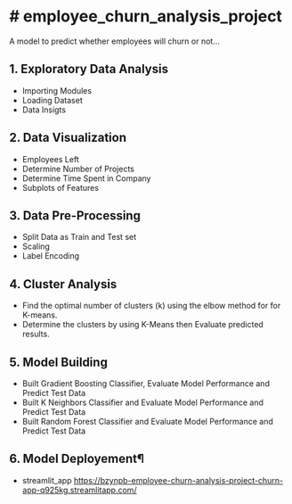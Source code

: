 <h1># employee_churn_analysis_project</h1>
 A model to predict whether employees will churn or not...


## 1. Exploratory Data Analysis
- Importing Modules
- Loading Dataset
- Data Insigts
## 2. Data Visualization
- Employees Left
- Determine Number of Projects
- Determine Time Spent in Company
- Subplots of Features
## 3. Data Pre-Processing
- Split Data as Train and Test set
- Scaling
- Label Encoding
## 4. Cluster Analysis
- Find the optimal number of clusters (k) using the elbow method for for K-means.
- Determine the clusters by using K-Means then Evaluate predicted results.
## 5. Model Building
- Built Gradient Boosting Classifier, Evaluate Model Performance and Predict Test Data
- Built K Neighbors Classifier and Evaluate Model Performance and Predict Test Data
- Built Random Forest Classifier and Evaluate Model Performance and Predict Test Data
## 6. Model Deployement¶
- streamlit_app
https://bzynpb-employee-churn-analysis-project-churn-app-q925kg.streamlitapp.com/
